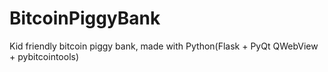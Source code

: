 # BitcoinPiggyBank
Kid friendly bitcoin piggy bank, made with Python(Flask + PyQt QWebView + pybitcointools)
